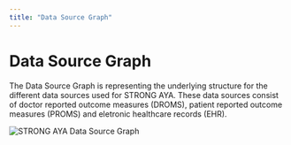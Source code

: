 ```yaml
---
title: "Data Source Graph"
---
```


# Data Source Graph

The Data Source Graph is representing the underlying structure for the different data sources used for STRONG AYA. 
These data sources consist of doctor reported outcome measures (DROMS),
patient reported outcome measures (PROMS) and eletronic healthcare records (EHR).

![STRONG AYA Data Source Graph](/AYA-cancer-data-semantic-map/STRONG-AYA-Data-Source-Graph.svg)
